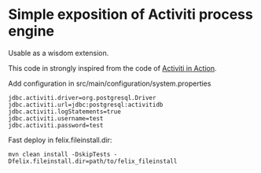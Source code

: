 # Simple exposition of Activiti process engine

Usable as a wisdom extension.

This code in strongly inspired from the code of [Activiti in Action](http://www.manning.com/rademakers2/).

Add configuration in src/main/configuration/system.properties

    jdbc.activiti.driver=org.postgresql.Driver
    jdbc.activiti.url=jdbc:postgresql:activitidb
    jdbc.activiti.logStatements=true
    jdbc.activiti.username=test
    jdbc.activiti.password=test

Fast deploy in felix.fileinstall.dir:

    mvn clean install -DskipTests -Dfelix.fileinstall.dir=path/to/felix_fileinstall






